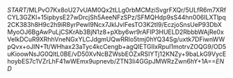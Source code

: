 $START$/MLPvO7Kx8oU27vUAM0Qx2tLLg0rbMCMziSvgrFXQr/5ULfR6m7XRfCYL3GZKl+15ipbysE27wDrcjSh5AeeNFzSPz/SFMQHdp9sS44hn006ILXTlpq2CK383h8H9c2h9iR8yrPewI9Ncx7JklJvIFesTO3K2tI9/EczjoSnsUeP93DbXMyoOJ6BgAwPuLjCSKrAb3BjN1z8+pXby6wr9rAFlP3HUELD2RbbbWAjRe0xVelkDCuR9XRhhVneNGxYLCJdgmUQwRRIo5tmj0hYQ34Sg/uxtk7DFiwnWWpQvx+oJIN+Tt/WHhax23aTyc4kcCengb+agQlETGIIxRpuI1motrvZOQG9/OD5uKioowNsJG0QltL0BE/vD50XvNcBZWsbEOZxRSIYTj12KNZy+9baLkG9VycEhoybES7c1VZrLhF41wWEmx9upnevb/ZTN3Ii4GGpJMWRzZwn6hY+1A==$END$